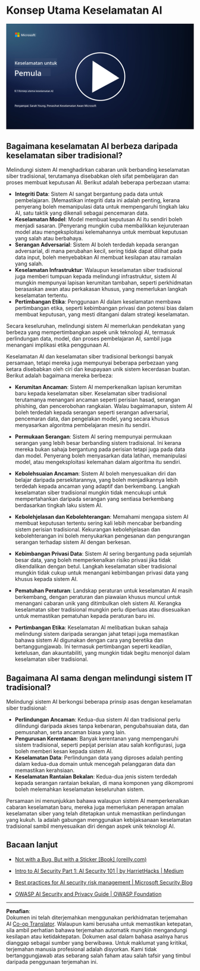 <!--
CO_OP_TRANSLATOR_METADATA:
{
  "original_hash": "66b61d96936cf25d20fcb411d4ce5227",
  "translation_date": "2025-09-03T22:49:44+00:00",
  "source_file": "8.1 AI security key concepts.md",
  "language_code": "ms"
}
-->
# Konsep Utama Keselamatan AI

[![Tonton video](../../translated_images/8-1_placeholder.00bf95633da13ca44348bde620f848337ccbd7ae4022459eab1df7f37421ba4e.ms.png)](https://learn-video.azurefd.net/vod/player?id=ba44f5f7-9b47-462f-9aa5-13e2b71f4998)

## Bagaimana keselamatan AI berbeza daripada keselamatan siber tradisional?

Melindungi sistem AI menghadirkan cabaran unik berbanding keselamatan siber tradisional, terutamanya disebabkan oleh sifat pembelajaran dan proses membuat keputusan AI. Berikut adalah beberapa perbezaan utama:

-   **Integriti Data**: Sistem AI sangat bergantung pada data untuk pembelajaran. [Memastikan integriti data ini adalah penting, kerana penyerang boleh memanipulasi data untuk mempengaruhi tingkah laku AI, satu taktik yang dikenali sebagai pencemaran data.
-   **Keselamatan Model**: Model membuat keputusan AI itu sendiri boleh menjadi sasaran. [Penyerang mungkin cuba membalikkan kejuruteraan model atau mengeksploitasi kelemahannya untuk membuat keputusan yang salah atau berbahaya.
-   **Serangan Adversarial**: Sistem AI boleh terdedah kepada serangan adversarial, di mana perubahan kecil, sering tidak dapat dilihat pada data input, boleh menyebabkan AI membuat kesilapan atau ramalan yang salah.
-   **Keselamatan Infrastruktur**: Walaupun keselamatan siber tradisional juga memberi tumpuan kepada melindungi infrastruktur, sistem AI mungkin mempunyai lapisan kerumitan tambahan, seperti perkhidmatan berasaskan awan atau perkakasan khusus, yang memerlukan langkah keselamatan tertentu.
-   **Pertimbangan Etika**: Penggunaan AI dalam keselamatan membawa pertimbangan etika, seperti kebimbangan privasi dan potensi bias dalam membuat keputusan, yang mesti ditangani dalam strategi keselamatan.

Secara keseluruhan, melindungi sistem AI memerlukan pendekatan yang berbeza yang mempertimbangkan aspek unik teknologi AI, termasuk perlindungan data, model, dan proses pembelajaran AI, sambil juga menangani implikasi etika penggunaan AI.

Keselamatan AI dan keselamatan siber tradisional berkongsi banyak persamaan, tetapi mereka juga mempunyai beberapa perbezaan yang ketara disebabkan oleh ciri dan keupayaan unik sistem kecerdasan buatan. Berikut adalah bagaimana mereka berbeza:

- **Kerumitan Ancaman**: Sistem AI memperkenalkan lapisan kerumitan baru kepada keselamatan siber. Keselamatan siber tradisional terutamanya menangani ancaman seperti perisian hasad, serangan phishing, dan pencerobohan rangkaian. Walau bagaimanapun, sistem AI boleh terdedah kepada serangan seperti serangan adversarial, pencemaran data, dan pengelakan model, yang secara khusus menyasarkan algoritma pembelajaran mesin itu sendiri.

- **Permukaan Serangan**: Sistem AI sering mempunyai permukaan serangan yang lebih besar berbanding sistem tradisional. Ini kerana mereka bukan sahaja bergantung pada perisian tetapi juga pada data dan model. Penyerang boleh menyasarkan data latihan, memanipulasi model, atau mengeksploitasi kelemahan dalam algoritma itu sendiri.

- **Kebolehsuaian Ancaman**: Sistem AI boleh menyesuaikan diri dan belajar daripada persekitarannya, yang boleh menjadikannya lebih terdedah kepada ancaman yang adaptif dan berkembang. Langkah keselamatan siber tradisional mungkin tidak mencukupi untuk mempertahankan daripada serangan yang sentiasa berkembang berdasarkan tingkah laku sistem AI.

- **Kebolehjelasan dan Kebolehterangan**: Memahami mengapa sistem AI membuat keputusan tertentu sering kali lebih mencabar berbanding sistem perisian tradisional. Kekurangan kebolehjelasan dan kebolehterangan ini boleh menyukarkan pengesanan dan pengurangan serangan terhadap sistem AI dengan berkesan.

- **Kebimbangan Privasi Data**: Sistem AI sering bergantung pada sejumlah besar data, yang boleh memperkenalkan risiko privasi jika tidak dikendalikan dengan betul. Langkah keselamatan siber tradisional mungkin tidak cukup untuk menangani kebimbangan privasi data yang khusus kepada sistem AI.

- **Pematuhan Peraturan**: Landskap peraturan untuk keselamatan AI masih berkembang, dengan peraturan dan piawaian khusus muncul untuk menangani cabaran unik yang ditimbulkan oleh sistem AI. Kerangka keselamatan siber tradisional mungkin perlu diperluas atau disesuaikan untuk memastikan pematuhan kepada peraturan baru ini.

- **Pertimbangan Etika**: Keselamatan AI melibatkan bukan sahaja melindungi sistem daripada serangan jahat tetapi juga memastikan bahawa sistem AI digunakan dengan cara yang beretika dan bertanggungjawab. Ini termasuk pertimbangan seperti keadilan, ketelusan, dan akauntabiliti, yang mungkin tidak begitu menonjol dalam keselamatan siber tradisional.

## Bagaimana AI sama dengan melindungi sistem IT tradisional?

Melindungi sistem AI berkongsi beberapa prinsip asas dengan keselamatan siber tradisional:

-   **Perlindungan Ancaman**: Kedua-dua sistem AI dan tradisional perlu dilindungi daripada akses tanpa kebenaran, pengubahsuaian data, dan pemusnahan, serta ancaman biasa yang lain.
-   **Pengurusan Kerentanan**: Banyak kerentanan yang mempengaruhi sistem tradisional, seperti pepijat perisian atau salah konfigurasi, juga boleh memberi kesan kepada sistem AI.
-   **Keselamatan Data**: Perlindungan data yang diproses adalah penting dalam kedua-dua domain untuk mencegah pelanggaran data dan memastikan kerahsiaan.
-   **Keselamatan Rantaian Bekalan**: Kedua-dua jenis sistem terdedah kepada serangan rantaian bekalan, di mana komponen yang dikompromi boleh melemahkan keselamatan keseluruhan sistem.

Persamaan ini menunjukkan bahawa walaupun sistem AI memperkenalkan cabaran keselamatan baru, mereka juga memerlukan penerapan amalan keselamatan siber yang telah ditetapkan untuk memastikan perlindungan yang kukuh. Ia adalah gabungan menggunakan kebijaksanaan keselamatan tradisional sambil menyesuaikan diri dengan aspek unik teknologi AI.

## Bacaan lanjut

- [Not with a Bug, But with a Sticker [Book] (oreilly.com)](https://www.oreilly.com/library/view/not-with-a/9781119883982/)
   
- [Intro to AI Security Part 1: AI Security 101 | by HarrietHacks | Medium](https://medium.com/@harrietfarlow/intro-to-ai-security-part-1-ai-security-101-b8662a9efe5)
   
- [Best practices for AI security risk management | Microsoft Security Blog](https://www.microsoft.com/en-us/security/blog/2021/12/09/best-practices-for-ai-security-risk-management/?WT.mc_id=academic-96948-sayoung)
   
- [OWASP AI Security and Privacy Guide | OWASP Foundation](https://owasp.org/www-project-ai-security-and-privacy-guide/)

---

**Penafian**:  
Dokumen ini telah diterjemahkan menggunakan perkhidmatan terjemahan AI [Co-op Translator](https://github.com/Azure/co-op-translator). Walaupun kami berusaha untuk memastikan ketepatan, sila ambil perhatian bahawa terjemahan automatik mungkin mengandungi kesilapan atau ketidaktepatan. Dokumen asal dalam bahasa asalnya harus dianggap sebagai sumber yang berwibawa. Untuk maklumat yang kritikal, terjemahan manusia profesional adalah disyorkan. Kami tidak bertanggungjawab atas sebarang salah faham atau salah tafsir yang timbul daripada penggunaan terjemahan ini.